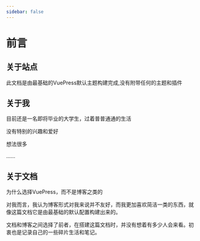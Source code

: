```yaml
---
sidebar: false
---
```

# 前言

## 关于站点

此文档是由最基础的VuePress默认主题构建完成,没有附带任何的主题和插件

## 关于我

目前还是一名即将毕业的大学生，过着普普通通的生活

没有特别的兴趣和爱好

想法很多

......

## 关于文档

为什么选择VuePress，而不是博客之类的

对我而言，我认为博客形式对我来说并不友好，而我更加喜欢简洁一类的东西，就像这篇文档它是由最基础的默认配置构建出来的。

文档和博客之间选择了前者，在搭建这篇文档时，并没有想着有多少人会来看。初衷也是记录自己的一些碎片生活和笔记。